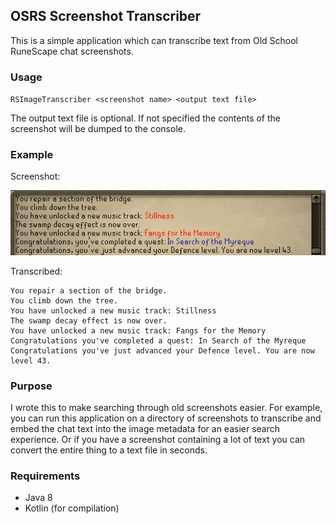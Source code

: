 ## OSRS Screenshot Transcriber

This is a simple application which can transcribe text from Old School RuneScape chat screenshots.

### Usage

`RSImageTranscriber <screenshot name> <output text file>`

The output text file is optional. If not specified the contents of the screenshot will be dumped to the console.

### Example

Screenshot:

![Example Screenshot](readme/example_screenshot.png)

Transcribed:
```
You repair a section of the bridge.
You climb down the tree.
You have unlocked a new music track: Stillness
The swamp decay effect is now over.
You have unlocked a new music track: Fangs for the Memory
Congratulations you've completed a quest: In Search of the Myreque
Congratulations you've just advanced your Defence level. You are now level 43.
```

### Purpose

I wrote this to make searching through old screenshots easier. For example, you can run this application on a
directory of screenshots to transcribe and embed the chat text into the image metadata for an easier search
experience. Or if you have a screenshot containing a lot of text you can convert the entire thing to a text
file in seconds.

### Requirements

- Java 8
- Kotlin (for compilation)